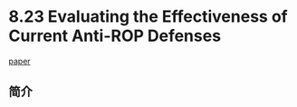 # 8.23 Evaluating the Effectiveness of Current Anti-ROP Defenses


[paper](https://www.syssec.rub.de/media/emma/veroeffentlichungen/2014/05/09/TR-HGI-2014-001_1_1.pdf)

## 简介
